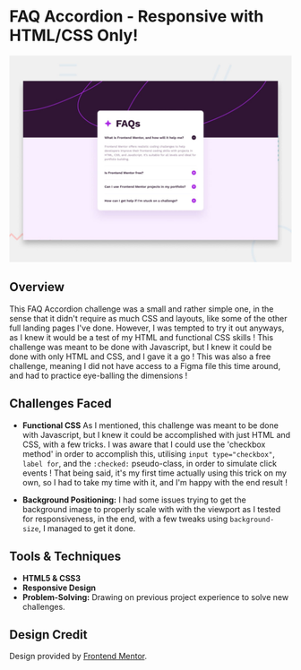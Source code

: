 # FAQ Accordion - Responsive with HTML/CSS Only!

![DESIGN-IMG](design/desktop-preview.jpg)

## Overview

This FAQ Accordion challenge was a small and rather simple one, in the sense that it didn't require as much CSS and layouts, like some of the other full landing pages I've done. However, I was tempted to try it out anyways, as I knew it would be a test of my HTML and functional CSS skills ! This challenge was meant to be done with Javascript, but I knew it could be done with only HTML and CSS, and I gave it a go ! This was also a free challenge, meaning I did not have access to a Figma file this time around, and had to practice eye-balling the dimensions !

## Challenges Faced

- **Functional CSS** 
  As I mentioned, this challenge was meant to be done with Javascript, but I knew it could be accomplished with just HTML and CSS, with a few tricks. I was aware that I could use the 'checkbox method' in order to accomplish this, utilising `input type="checkbox"`, `label for`, and the `:checked:` pseudo-class, in order to simulate click events ! That being said, it's my first time actually using this trick on my own, so I had to take my time with it, and I'm happy with the end result !

- **Background Positioning:** 
  I had some issues trying to get the background image to properly scale with with the viewport as I tested for responsiveness, in the end, with a few tweaks using `background-size`, I managed to get it done.

## Tools & Techniques

- **HTML5 & CSS3**
- **Responsive Design** 
- **Problem-Solving:** Drawing on previous project experience to solve new challenges.

## Design Credit

Design provided by [Frontend Mentor](https://www.frontendmentor.io/challenges/faq-accordion-wyfFdeBwBz).
